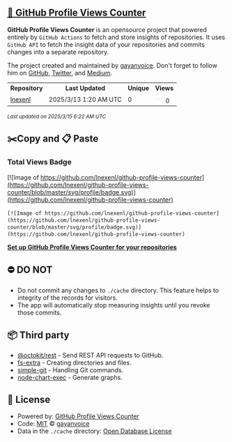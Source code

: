 ## [🚀 GitHub Profile Views Counter](https://github.com/gayanvoice/github-profile-views-counter)
**GitHub Profile Views Counter** is an opensource project that powered entirely by  `GitHub Actions` to fetch and store insights of repositories.
It uses `GitHub API` to fetch the insight data of your repositories and commits changes into a separate repository.

The project created and maintained by [gayanvoice](https://github.com/gayanvoice). Don't forget to follow him on [GitHub](https://github.com/gayanvoice), [Twitter](https://twitter.com/gayanvoice), and [Medium](https://gayanvoice.medium.com/).

<table>
	<tr>
		<th>
			Repository
		</th>
		<th>
			Last Updated
		</th>
		<th>
			Unique
		</th>
		<th>
			Views
		</th>
	</tr>
	<tr>
		<td>
			<a href="https://github.com/lnexenl/github-profile-views-counter/tree/master/readme/451155789/year.md">
				lnexenl
			</a>
		</td>
		<td>
			2025/3/13 1:20 AM UTC
		</td>
		<td>
			0
		</td>
		<td>
			<img alt="Response time graph" src="https://github.com/lnexenl/github-profile-views-counter/raw/master/graph/451155789/small/year.png" height="20"> 0
		</td>
	</tr>
</table>

<small><i>Last updated on 2025/3/15 6:22 AM UTC</i></small>

## ✂️Copy and 📋 Paste
### Total Views Badge
[![Image of https://github.com/lnexenl/github-profile-views-counter](https://github.com/lnexenl/github-profile-views-counter/blob/master/svg/profile/badge.svg)](https://github.com/lnexenl/github-profile-views-counter)

```readme
[![Image of https://github.com/lnexenl/github-profile-views-counter](https://github.com/lnexenl/github-profile-views-counter/blob/master/svg/profile/badge.svg)](https://github.com/lnexenl/github-profile-views-counter)
```
[**Set up GitHub Profile Views Counter for your repositories**](https://github.com/gayanvoice/github-profile-views-counter)
## ⛔ DO NOT
- Do not commit any changes to `./cache` directory. This feature helps to integrity of the records for visitors.
- The app will automatically stop measuring insights until you revoke those commits.
## 📦 Third party

- [@octokit/rest](https://www.npmjs.com/package/@octokit/rest) - Send REST API requests to GitHub.
- [fs-extra](https://www.npmjs.com/package/fs-extra) - Creating directories and files.
- [simple-git](https://www.npmjs.com/package/simple-git) - Handling Git commands.
- [node-chart-exec](https://www.npmjs.com/package/node-chart-exec) - Generate graphs.
## 📄 License
- Powered by: [GitHub Profile Views Counter](https://github.com/gayanvoice/github-profile-views-counter)
- Code: [MIT](./LICENSE) © [gayanvoice](https://github.com/gayanvoice)
- Data in the `./cache` directory: [Open Database License](https://opendatacommons.org/licenses/odbl/1-0/)